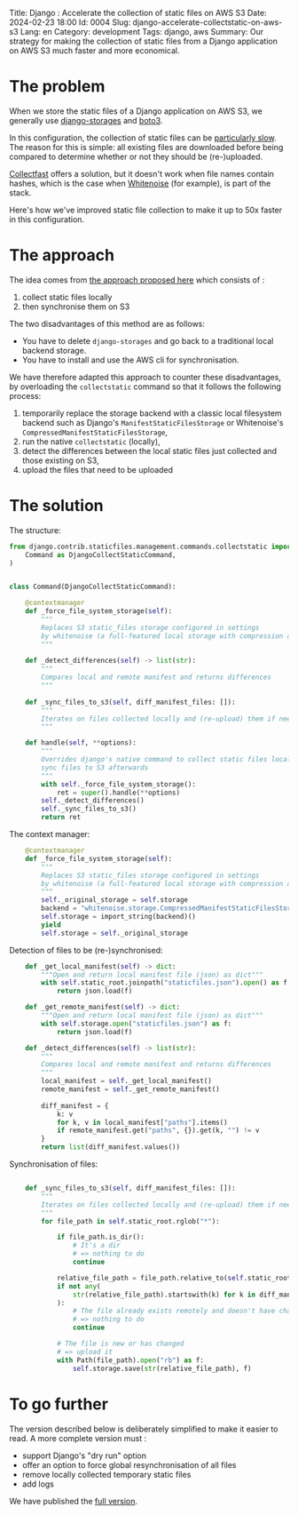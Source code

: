 Title: Django : Accelerate the collection of static files on AWS S3
Date: 2024-02-23 18:00
Id: 0004
Slug: django-accelerate-collectstatic-on-aws-s3
Lang: en
Category: development
Tags: django, aws
Summary: Our strategy for making the collection of static files from a Django application on AWS S3 much faster and more economical.

# The problem

When we store the static files of a Django application on AWS S3, we generally use [django-storages](https://pypi.org/project/django-storages/) and [boto3](https://boto3.amazonaws.com/v1/documentation/api/latest/index.html).

In this configuration, the collection of static files can be [particularly slow](https://github.com/jschneier/django-storages/issues/904). The reason for this is simple: all existing files are downloaded before being compared to determine whether or not they should be (re-)uploaded.

[Collectfast](https://pypi.org/project/Collectfast/) offers a solution, but it doesn't work when file names contain hashes, which is the case when [Whitenoise](https://pypi.org/project/whitenoise/) (for example), is part of the stack.

Here's how we've improved static file collection to make it up to 50x faster in this configuration.

# The approach

The idea comes from [the approach proposed here](https://github.com/jschneier/django-storages/issues/904#issuecomment-1248660983) which consists of : 

1. collect static files locally
2. then synchronise them on S3

The two disadvantages of this method are as follows:

- You have to delete `django-storages` and go back to a traditional local backend storage.
- You have to install and use the AWS cli for synchronisation.

We have therefore adapted this approach to counter these disadvantages, by overloading the `collectstatic` command so that it follows the following process:

1. temporarily replace the storage backend with a classic local filesystem backend such as Django's `ManifestStaticFilesStorage` or Whitenoise's `CompressedManifestStaticFilesStorage`,
2. run the native `collectstatic` (locally),
3. detect the differences between the local static files just collected and those existing on S3,
4. upload the files that need to be uploaded

# The solution

The structure:

```python
from django.contrib.staticfiles.management.commands.collectstatic import (
    Command as DjangoCollectStaticCommand,
)


class Command(DjangoCollectStaticCommand):

    @contextmanager
    def _force_file_system_storage(self):
        """
        Replaces S3 static_files storage configured in settings
        by whitenoise (a full-featured local storage with compression and manifest)
        """
    
    def _detect_differences(self) -> list(str):
        """
        Compares local and remote manifest and returns differences
        """
 
    def _sync_files_to_s3(self, diff_manifest_files: []):
        """
        Iterates on files collected locally and (re-upload) them if needed
        """

    def handle(self, **options):
        """
        Overrides django's native command to collect static files locally and
        sync files to S3 afterwards
        """
        with self._force_file_system_storage():
            ret = super().handle(**options)
        self._detect_differences()
        self._sync_files_to_s3()
        return ret
```

The context manager:

```python
    @contextmanager
    def _force_file_system_storage(self):
        """
        Replaces S3 static_files storage configured in settings
        by whitenoise (a full-featured local storage with compression and manifest)
        """
        self._original_storage = self.storage
        backend = "whitenoise.storage.CompressedManifestStaticFilesStorage"
        self.storage = import_string(backend)()
        yield
        self.storage = self._original_storage
```

Detection of files to be (re-)synchronised:

```python
    def _get_local_manifest(self) -> dict:
        """Open and return local manifest file (json) as dict"""
        with self.static_root.joinpath("staticfiles.json").open() as f:
            return json.load(f)

    def _get_remote_manifest(self) -> dict:
        """Open and return local manifest file (json) as dict"""
        with self.storage.open("staticfiles.json") as f:
            return json.load(f)

    def _detect_differences(self) -> list(str):
        """
        Compares local and remote manifest and returns differences
        """
        local_manifest = self._get_local_manifest()
        remote_manifest = self._get_remote_manifest()
 
        diff_manifest = {
            k: v
            for k, v in local_manifest["paths"].items()
            if remote_manifest.get("paths", {}).get(k, "") != v
        }
        return list(diff_manifest.values())
```

Synchronisation of files:

```python

    def _sync_files_to_s3(self, diff_manifest_files: []):
        """
        Iterates on files collected locally and (re-upload) them if needed
        """
        for file_path in self.static_root.rglob("*"):

            if file_path.is_dir():
                # It's a dir
                # => nothing to do
                continue

            relative_file_path = file_path.relative_to(self.static_root)
            if not any(
                str(relative_file_path).startswith(k) for k in diff_manifest_files
            ):
                # The file already exists remotely and doesn't have changed
                # => nothing to do
                continue

            # The file is new or has changed
            # => upload it
            with Path(file_path).open("rb") as f:
                self.storage.save(str(relative_file_path), f)
```

# To go further

The version described below is deliberately simplified to make it easier to read. A more complete version must :

- support Django's "dry run" option
- offer an option to force global resynchronisation of all files
- remove locally collected temporary static files
- add logs

We have published the [full version](https://gist.github.com/fle/e21100c5f0d0de9aa62e47da68f99017).